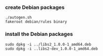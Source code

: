 ### create Debian packages
```
./autogen.sh
fakeroot debian/rules binary
```

### install the Debian packages
```
sudo dpkg -i ../libs2_1.0.0-1_amd64.deb
sudo dpkg -i ..libs2-dev_1.0.0-1_amd64.deb
```
